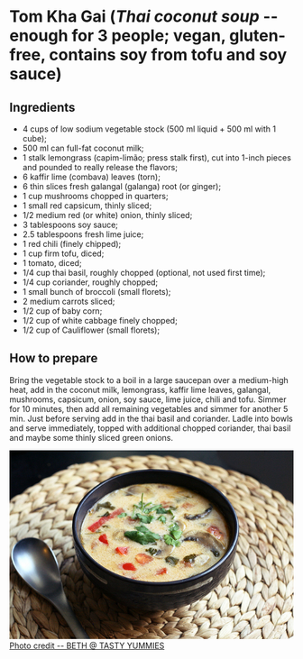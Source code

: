 # Tom Kha Gai (*Thai coconut soup* -- enough for 3 people; vegan, gluten-free, contains soy from tofu and soy sauce)  

## Ingredients  
* 4 cups of low sodium vegetable stock (500 ml liquid + 500 ml with 1 cube);  
* 500 ml can full-fat coconut milk;  
* 1 stalk lemongrass (capim-limão; press stalk first), cut into 1-inch pieces and pounded to really release the flavors;  
* 6 kaffir lime (combava) leaves (torn);  
* 6 thin slices fresh galangal (galanga) root (or ginger);  
* 1 cup mushrooms chopped in quarters;  
* 1 small red capsicum, thinly sliced;  
* 1/2 medium red (or white) onion, thinly sliced;  
* 3 tablespoons soy sauce;  
* 2.5 tablespoons fresh lime juice;  
* 1 red chili (finely chipped);  
* 1 cup firm tofu, diced;  
* 1 tomato, diced;  
* 1/4 cup thai basil, roughly chopped (optional, not used first time);  
* 1/4 cup coriander, roughly chopped;  
* 1 small bunch of broccoli (small florets);  
* 2 medium carrots sliced;  
* 1/2 cup of baby corn;  
* 1/2 cup of white cabbage finely chopped;  
* 1/2 cup of Cauliflower (small florets);  

## How to prepare  
Bring the vegetable stock to a boil in a large saucepan over a medium-high heat, add in the coconut milk, lemongrass, kaffir lime leaves, galangal, mushrooms, capsicum, onion, soy sauce, lime juice, chili and tofu. Simmer for 10 minutes, then add all remaining vegetables and simmer for another 5 min. Just before serving add in the thai basil and coriander. Ladle into bowls and serve immediately, topped with additional chopped coriander, thai basil and maybe some thinly sliced green onions.  

![](tom_kha.jpg)  
[Photo credit -- BETH @ TASTY YUMMIES](http://tasty-yummies.com/2012/05/02/tom-kha-gai-soup-thai-coconut-soup-gluten-free-dairy-free-wvegan-options/)  
